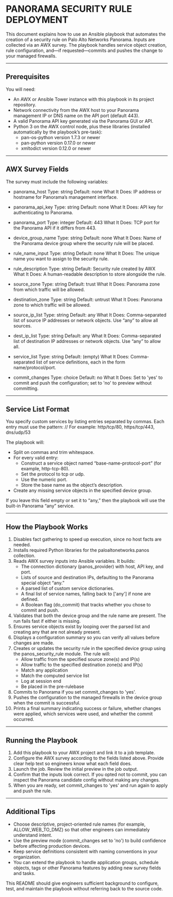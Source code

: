 PANORAMA SECURITY RULE DEPLOYMENT
=================================

This document explains how to use an Ansible playbook that automates the creation of a security rule on Palo Alto Networks Panorama. Inputs are collected via an AWX survey. The playbook handles service object creation, rule configuration, and—if requested—commits and pushes the change to your managed firewalls.

---------------------------------
Prerequisites
---------------------------------

You will need:

* An AWX or Ansible Tower instance with this playbook in its project repository.
* Network connectivity from the AWX host to your Panorama management IP or DNS name on the API port (default 443).
* A valid Panorama API key generated via the Panorama GUI or API.
* Python 3 on the AWX control node, plus these libraries (installed automatically by the playbook’s pre-task):
    * pan-os-python version 1.7.3 or newer
    * pan-python version 0.17.0 or newer
    * xmltodict version 0.12.0 or newer

---------------------------------
AWX Survey Fields
---------------------------------

The survey must include the following variables:

- panorama_host
	Type: string
	Default: none
	What It Does: IP address or hostname for Panorama’s management interface.

- panorama_api_key
	Type: string
	Default: none
	What It Does: API key for authenticating to Panorama.

- panorama_port
	Type: integer
	Default: 443
	What It Does: TCP port for the Panorama API if it differs from 443.

- device_group_name
	Type: string
	Default: none
	What It Does: Name of the Panorama device group where the security rule will be placed.

- rule_name_input
	Type: string
	Default: none
	What It Does: The unique name you want to assign to the security rule.

- rule_description
	Type: string
	Default: Security rule created by AWX
	What It Does: A human-readable description to store alongside the rule.

- source_zone
	Type: string
	Default: trust
	What It Does: Panorama zone from which traffic will be allowed.

- destination_zone
	Type: string
	Default: untrust
	What It Does: Panorama zone to which traffic will be allowed.

- source_ip_list
	Type: string
	Default: any
	What It Does: Comma-separated list of source IP addresses or network objects. Use “any” to allow all sources.

- dest_ip_list
	Type: string
	Default: any
	What It Does: Comma-separated list of destination IP addresses or network objects. Use “any” to allow all.

- service_list
	Type: string
	Default: (empty)
	What It Does: Comma-separated list of service definitions, each in the form name/protocol/port.

- commit_changes
	Type: choice
	Default: no
	What It Does: Set to 'yes' to commit and push the configuration; set to 'no' to preview without committing.

---------------------------------
Service List Format
---------------------------------

You specify custom services by listing entries separated by commas. Each entry must use the pattern: <service-base-name>/<protocol>/<port>
For example: http/tcp/80, https/tcp/443, dns/udp/53

The playbook will:
* Split on commas and trim whitespace.
* For every valid entry:
    * Construct a service object named “base-name-protocol-port” (for example, http-tcp-80).
    * Set the protocol to tcp or udp.
    * Use the numeric port.
    * Store the base name as the object’s description.
* Create any missing service objects in the specified device group.

If you leave this field empty or set it to “any,” then the playbook will use the built-in Panorama “any” service.

---------------------------------
How the Playbook Works
---------------------------------

1. Disables fact gathering to speed up execution, since no host facts are needed.
2. Installs required Python libraries for the paloaltonetworks.panos collection.
3. Reads AWX survey inputs into Ansible variables. It builds:
    * The connection dictionary (panos_provider) with host, API key, and port.
    * Lists of source and destination IPs, defaulting to the Panorama special object “any.”
    * A parsed list of custom service dictionaries.
    * A final list of service names, falling back to ['any'] if none are defined.
    * A Boolean flag (do_commit) that tracks whether you chose to commit and push.
4. Validates that both the device group and the rule name are present. The run fails fast if either is missing.
5. Ensures service objects exist by looping over the parsed list and creating any that are not already present.
6. Displays a configuration summary so you can verify all values before changes are made.
7. Creates or updates the security rule in the specified device group using the panos_security_rule module. The rule will:
    * Allow traffic from the specified source zone(s) and IP(s)
    * Allow traffic to the specified destination zone(s) and IP(s)
    * Match any application
    * Match the computed service list
    * Log at session end
    * Be placed in the pre-rulebase
8. Commits to Panorama if you set commit_changes to 'yes'.
9. Pushes the configuration to the managed firewalls in the device group when the commit is successful.
10. Prints a final summary indicating success or failure, whether changes were applied, which services were used, and whether the commit occurred.

---------------------------------
Running the Playbook
---------------------------------

1. Add this playbook to your AWX project and link it to a job template.
2. Configure the AWX survey according to the fields listed above. Provide clear help text so engineers know what each field does.
3. Launch the job. Review the initial preview in the job output.
4. Confirm that the inputs look correct. If you opted not to commit, you can inspect the Panorama candidate config without making any changes.
5. When you are ready, set commit_changes to 'yes' and run again to apply and push the rule.

---------------------------------
Additional Tips
---------------------------------

* Choose descriptive, project-oriented rule names (for example, ALLOW_WEB_TO_DMZ) so that other engineers can immediately understand intent.
* Use the preview mode (commit_changes set to 'no') to build confidence before affecting production devices.
* Keep service definitions consistent with naming conventions in your organization.
* You can extend the playbook to handle application groups, schedule objects, tags or other Panorama features by adding new survey fields and tasks.

This README should give engineers sufficient background to configure, test, and maintain the playbook without referring back to the source code.